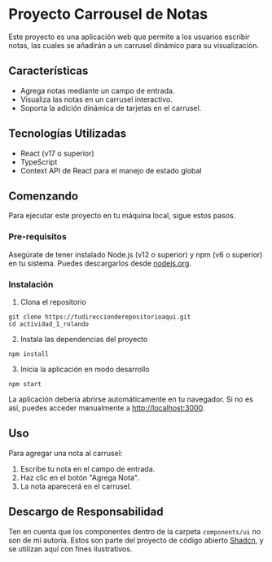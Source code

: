 
# Proyecto Carrousel de Notas

Este proyecto es una aplicación web que permite a los usuarios escribir notas, las cuales se añadirán a un carrusel dinámico para su visualización.

## Características

- Agrega notas mediante un campo de entrada.
- Visualiza las notas en un carrusel interactivo.
- Soporta la adición dinámica de tarjetas en el carrusel.

## Tecnologías Utilizadas

- React (v17 o superior)
- TypeScript
- Context API de React para el manejo de estado global

## Comenzando

Para ejecutar este proyecto en tu máquina local, sigue estos pasos.

### Pre-requisitos

Asegúrate de tener instalado Node.js (v12 o superior) y npm (v6 o superior) en tu sistema. Puedes descargarlos desde [nodejs.org](https://nodejs.org).

### Instalación

1. Clona el repositorio

```
git clone https://tudireccionderepositorioaqui.git
cd actividad_1_rolando
```

2. Instala las dependencias del proyecto

```
npm install
```

3. Inicia la aplicación en modo desarrollo

```
npm start
```

La aplicación debería abrirse automáticamente en tu navegador. Si no es así, puedes acceder manualmente a [http://localhost:3000](http://localhost:3000).

## Uso

Para agregar una nota al carrusel:

1. Escribe tu nota en el campo de entrada.
2. Haz clic en el botón "Agrega Nota".
3. La nota aparecerá en el carrusel.

## Descargo de Responsabilidad

Ten en cuenta que los componentes dentro de la carpeta `components/ui` no son de mi autoría. Estos son parte del proyecto de código abierto [Shadcn](https://github.com/shadcn), y se utilizan aquí con fines ilustrativos.


